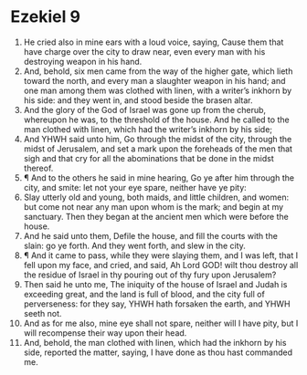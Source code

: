 ﻿# Ezekiel 9
1. He cried also in mine ears with a loud voice, saying, Cause them that have charge over the city to draw near, even every man with his destroying weapon in his hand. 
2. And, behold, six men came from the way of the higher gate, which lieth toward the north, and every man a slaughter weapon in his hand; and one man among them was clothed with linen, with a writer’s inkhorn by his side: and they went in, and stood beside the brasen altar. 
3. And the glory of the God of Israel was gone up from the cherub, whereupon he was, to the threshold of the house. And he called to the man clothed with linen, which had the writer’s inkhorn by his side; 
4. And YHWH said unto him, Go through the midst of the city, through the midst of Jerusalem, and set a mark upon the foreheads of the men that sigh and that cry for all the abominations that be done in the midst thereof. 
5. ¶ And to the others he said in mine hearing, Go ye after him through the city, and smite: let not your eye spare, neither have ye pity: 
6. Slay utterly old and young, both maids, and little children, and women: but come not near any man upon whom is the mark; and begin at my sanctuary. Then they began at the ancient men which were before the house. 
7. And he said unto them, Defile the house, and fill the courts with the slain: go ye forth. And they went forth, and slew in the city. 
8. ¶ And it came to pass, while they were slaying them, and I was left, that I fell upon my face, and cried, and said, Ah Lord GOD! wilt thou destroy all the residue of Israel in thy pouring out of thy fury upon Jerusalem? 
9. Then said he unto me, The iniquity of the house of Israel and Judah is exceeding great, and the land is full of blood, and the city full of perverseness: for they say, YHWH hath forsaken the earth, and YHWH seeth not. 
10. And as for me also, mine eye shall not spare, neither will I have pity, but I will recompense their way upon their head. 
11. And, behold, the man clothed with linen, which had the inkhorn by his side, reported the matter, saying, I have done as thou hast commanded me. 
